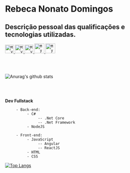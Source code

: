 # Rebeca Nonato Domingos
## Descrição pessoal das qualificações e tecnologias utilizadas.


<a href="https://www.linkedin.com/in/rebecanonato89/">
  <code><img alt="My linkedin" width="28" src="https://www.flaticon.com/svg/static/icons/svg/1383/1383329.svg" /></code>
</a>

<a href="https://api.whatsapp.com/send?phone=5531994298913">
  <code><img alt="My whatsapp" width="28" src="https://www.flaticon.com/svg/static/icons/svg/1383/1383336.svg" /></code>
</a>

<a href="https://app.rocketseat.com.br/me/rebecanonato89">
  <code><img alt="My Rocketseat" width="28" src="https://www.flaticon.com/svg/static/icons/svg/166/166340.svg" /></code>
</a>

<a href="mailto:rebecanonato89@gmail.com">
  <code><img alt="My e-mail" width="32" src="https://www.flaticon.com/svg/static/icons/svg/324/324100.svg" /></code>
</a>

<a href="https://rebecanonato89.dev/">
  <code><img alt="My site" width="32" src="https://www.flaticon.com/svg/static/icons/svg/1450/1450332.svg" /></code>
</a>

<br><br><br>
![Anurag's github stats](https://github-readme-stats.vercel.app/api?username=rebecanonato89&show_icons=true&theme=radical)
<br><br><br>

##
 **Dev Fullstack**

```
     - Back-end: 
          - C# 
               -- .Net Core
               -- .Net Framework
          - NodeJS
```
```
     - Front-end:
          - JavaScript
               -- Angular
               -- ReactJS
          - HTML
          - CSS
```

[![Top Langs](https://github-readme-stats.vercel.app/api/top-langs/?username=rebecanonato89&layout=compact)](https://github.com/rebecanonato89/github-readme-stats)
